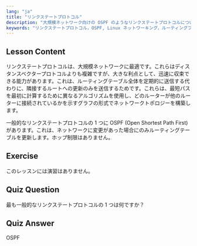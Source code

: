 ```yaml
---
lang: "ja"
title: "リンクステートプロトコル"
description: "大規模ネットワーク向けの OSPF のようなリンクステートプロトコルについて学びます。それらの高速な収束とルーティングテーブルの更新方法を理解します。Linux ネットワーキングの旅を始めましょう！"
keywords: "リンクステートプロトコル，OSPF, Linux ネットワーキング，ルーティングプロトコル，ネットワークトポロジー, 初心者"
---
```


## Lesson Content

リンクステートプロトコルは、大規模ネットワークに最適です。これらはディスタンスベクタープロトコルよりも複雑ですが、大きな利点として、迅速に収束できる能力があります。これは、ルーティングテーブル全体を定期的に送信する代わりに、隣接するルートへの更新のみを送信するためです。これらは、最短パスを最初に計算するために異なるアルゴリズムを使用し、どのルーターが他のルーターに接続されているかを示すグラフの形式でネットワークトポロジーを構築します。

一般的なリンクステートプロトコルの 1 つに OSPF (Open Shortest Path First) があります。これは、ネットワークに変更があった場合にのみルーティングテーブルを更新します。ホップ制限はありません。

## Exercise

このレッスンには演習はありません。

## Quiz Question

最も一般的なリンクステートプロトコルの 1 つは何ですか？

## Quiz Answer

OSPF
